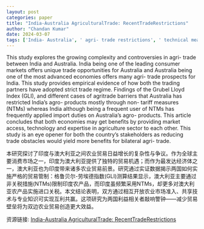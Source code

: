 ```yaml
---
layout: post
categories: paper
title: "India-Australia AgriculturalTrade: RecentTradeRestrictions"
author: "Chandan Kumar"
date: 2024-03-07
tags: ['India- Australia', ' agri- trade restrictions', ' technical measures']
---
```


This study explores the growing complexity and controversies in agri- trade between India and Australia. India being one of the leading consumer markets offers unique trade opportunities for Australia and Australia being one of the most advanced economies offers many agri- trade prospects for India. This study provides empirical evidence of how both the trading partners have adopted strict trade regime. Findings of the Grubel Lloyd Index (GLI), and different cases of agritrade barriers that Australia has restricted India’s agro- products mostly through non- tariff measures (NTMs) whereas India although being a frequent user of NTMs has frequently applied import duties on Australia’s agro- products. This article concludes that both economies may get benefits by providing market access, technology and expertise in agriculture sector to each other. This study is an eye opener for both the country’s stakeholders as reducing trade obstacles would yield more benefits for bilateral agri- trade.

本研究探讨了印度与澳大利亚之间农业贸易日益增长的复杂性与争议。作为全球主要消费市场之一，印度为澳大利亚提供了独特的贸易机遇；而作为最发达经济体之一，澳大利亚也为印度带来诸多农业贸易前景。研究通过实证数据揭示两国如何实施严格的贸易管制：格鲁贝尔-劳埃德指数(GLI)测算结果显示，澳大利亚主要通过非关税措施(NTMs)限制印度农产品，而印度虽频繁采用NTMs，却更多对澳大利亚农产品实施进口关税。本文结论表明，双方通过相互开放农业市场准入、共享技术与专业知识可实现互利共赢。这项研究为两国利益相关者敲响警钟——减少贸易壁垒将为双边农业贸易创造更大效益。

资源链接: [India-Australia AgriculturalTrade: RecentTradeRestrictions](https://papers.ssrn.com/sol3/papers.cfm?abstract_id=4721307)
